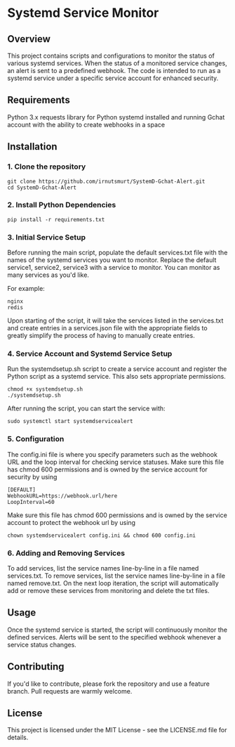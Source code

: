 # Systemd Service Monitor
## Overview
This project contains scripts and configurations to monitor the status of various systemd services. When the status of a monitored service changes, an alert is sent to a predefined webhook. The code is intended to run as a systemd service under a specific service account for enhanced security.

## Requirements
Python 3.x
requests library for Python
systemd installed and running
Gchat account with the ability to create webhooks in a space

## Installation

### 1. Clone the repository
```
git clone https://github.com/irnutsmurt/SystemD-Gchat-Alert.git
cd SystemD-Gchat-Alert
```

### 2. Install Python Dependencies
```
pip install -r requirements.txt
```

### 3. Initial Service Setup
Before running the main script, populate the default services.txt file with the names of the systemd services you want to monitor. Replace the default service1, service2, service3 with a service to monitor. You can monitor as many services as you'd like.

For example:
```
nginx
redis
``` 
Upon starting of the script, it will take the services listed in the services.txt and create entries in a services.json file with the appropriate fields to greatly simplify the process of having to manually create entries.

### 4. Service Account and Systemd Service Setup
Run the systemdsetup.sh script to create a service account and register the Python script as a systemd service. This also sets appropriate permissions.

```
chmod +x systemdsetup.sh
./systemdsetup.sh
```

After running the script, you can start the service with:
```
sudo systemctl start systemdservicealert
```

### 5. Configuration
The config.ini file is where you specify parameters such as the webhook URL and the loop interval for checking service statuses. Make sure this file has chmod 600 permissions and is owned by the service account for security by using 

```
[DEFAULT]
WebhookURL=https://webhook.url/here
LoopInterval=60
```

Make sure this file has chmod 600 permissions and is owned by the service account to protect the webhook url by using

```
chown systemdservicealert config.ini && chmod 600 config.ini
```


### 6. Adding and Removing Services
To add services, list the service names line-by-line in a file named services.txt.
To remove services, list the service names line-by-line in a file named remove.txt.
On the next loop iteration, the script will automatically add or remove these services from monitoring and delete the txt files.

## Usage
Once the systemd service is started, the script will continuously monitor the defined services. Alerts will be sent to the specified webhook whenever a service status changes.

## Contributing
If you'd like to contribute, please fork the repository and use a feature branch. Pull requests are warmly welcome.

## License
This project is licensed under the MIT License - see the LICENSE.md file for details.
